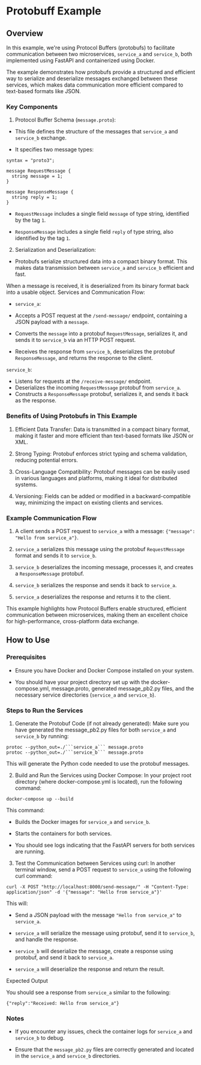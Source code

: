 # Protobuff Example

## Overview

In this example, we're using Protocol Buffers (protobufs) to facilitate communication between two microservices, ```service_a``` and ```service_b```, both implemented using FastAPI and containerized using Docker. 

The example demonstrates how protobufs provide a structured and efficient way to serialize and deserialize messages exchanged between these services, which makes data communication more efficient compared to text-based formats like JSON.

### Key Components

1. Protocol Buffer Schema (```message.proto```):

* This file defines the structure of the messages that ```service_a``` and ```service_b``` exchange.

* It specifies two message types:

```
syntax = "proto3";

message RequestMessage {
  string message = 1;
}

message ResponseMessage {
  string reply = 1;
}
```

* ```RequestMessage``` includes a single field ```message``` of type string, identified by the tag ```1```.

* ```ResponseMessage``` includes a single field ```reply``` of type string, also identified by the tag ```1```.

2. Serialization and Deserialization:

* Protobufs serialize structured data into a compact binary format. This makes data transmission between ```service_a``` and ```service_b``` efficient and fast.

When a message is received, it is deserialized from its binary format back into a usable object.
Services and Communication Flow:

* ```service_a```:

* Accepts a POST request at the ```/send-message/``` endpoint, containing a JSON payload with a ```message```.

* Converts the ```message``` into a protobuf ```RequestMessage```, serializes it, and sends it to ```service_b``` via an HTTP POST request.

* Receives the response from ```service_b```, deserializes the protobuf ```ResponseMessage```, and returns the response to the client.

```service_b```:

* Listens for requests at the ```/receive-message/``` endpoint.
* Deserializes the incoming ```RequestMessage``` protobuf from ```service_a```.
* Constructs a ```ResponseMessage``` protobuf, serializes it, and sends it back as the response.

### Benefits of Using Protobufs in This Example

1. Efficient Data Transfer: Data is transmitted in a compact binary format, making it faster and more efficient than text-based formats like JSON or XML.

2. Strong Typing: Protobuf enforces strict typing and schema validation, reducing potential errors.

3. Cross-Language Compatibility: Protobuf messages can be easily used in various languages and platforms, making it ideal for distributed systems.

4. Versioning: Fields can be added or modified in a backward-compatible way, minimizing the impact on existing clients and services.

### Example Communication Flow

1. A client sends a POST request to ```service_a``` with a message: ```{"message": "Hello from service_a"}```.

2. ```service_a``` serializes this message using the protobuf ```RequestMessage``` format and sends it to ```service_b```.

3. ```service_b``` deserializes the incoming message, processes it, and creates a ```ResponseMessage``` protobuf.

4. ```service_b``` serializes the response and sends it back to ```service_a```.

5. ```service_a``` deserializes the response and returns it to the client.

This example highlights how Protocol Buffers enable structured, efficient communication between microservices, making them an excellent choice for high-performance, cross-platform data exchange.

## How to Use

### Prerequisites

* Ensure you have Docker and Docker Compose installed on your system.

* You should have your project directory set up with the docker-compose.yml, message.proto, generated message_pb2.py files, and the necessary service directories (```service_a``` and ```service_b```).

### Steps to Run the Services

1. Generate the Protobuf Code (if not already generated): Make sure you have generated the message_pb2.py files for both ```service_a``` and ```service_b``` by running:

```
protoc --python_out=./```service_a``` message.proto
protoc --python_out=./```service_b``` message.proto
```

This will generate the Python code needed to use the protobuf messages.

2. Build and Run the Services using Docker Compose: In your project root directory (where docker-compose.yml is located), run the following command:

```
docker-compose up --build
```

This command:

* Builds the Docker images for ```service_a``` and ```service_b```.

* Starts the containers for both services.

* You should see logs indicating that the FastAPI servers for both services are running.

3. Test the Communication between Services using curl: In another terminal window, send a POST request to ```service_a``` using the following curl command:

```
curl -X POST "http://localhost:8000/send-message/" -H "Content-Type: application/json" -d '{"message": "Hello from service_a"}'
```

This will:

* Send a JSON payload with the message ```"Hello from service_a"``` to ```service_a```.

* ```service_a``` will serialize the message using protobuf, send it to ```service_b```, and handle the response.

* ```service_b``` will deserialize the message, create a response using protobuf, and send it back to ```service_a```.

* ```service_a``` will deserialize the response and return the result.

Expected Output

You should see a response from ```service_a``` similar to the following:

```
{"reply":"Received: Hello from service_a"}
```

### Notes

* If you encounter any issues, check the container logs for ```service_a``` and ```service_b``` to debug.

* Ensure that the ```message_pb2.py``` files are correctly generated and located in the ```service_a``` and ```service_b``` directories.